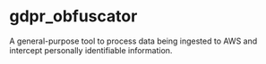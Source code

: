 # gdpr_obfuscator
A general-purpose tool to process data being ingested to AWS and intercept personally identifiable information.
